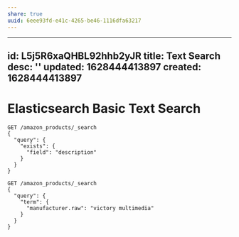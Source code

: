 ```yaml
---
share: true
uuid: 6eee93fd-e41c-4265-be46-1116dfa63217
---
```

---
id: L5j5R6xaQHBL92hhb2yJR
title: Text Search
desc: ''
updated: 1628444413897
created: 1628444413897
---
# Elasticsearch Basic Text Search
    GET /amazon_products/_search
    {
      "query": {
        "exists": {
          "field": "description"
        }
      }
    }

    GET /amazon_products/_search
    {
      "query": {
        "term": {
          "manufacturer.raw": "victory multimedia"
        }
      }
    }
